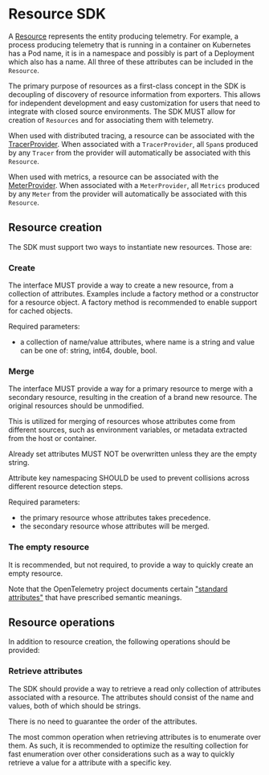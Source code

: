 # Resource SDK

A [Resource](overview.md#resources) represents the entity producing
telemetry. For example, a process producing telemetry that is running in a
container on Kubernetes has a Pod name, it is in a namespace and possibly is
part of a Deployment which also has a name. All three of these attributes can be
included in the `Resource`.

The primary purpose of resources as a first-class concept in the SDK is
decoupling of discovery of resource information from exporters. This allows for
independent development and easy customization for users that need to integrate
with closed source environments. The SDK MUST allow for creation of `Resources` and
for associating them with telemetry.

When used with distributed tracing, a resource can be associated with the
[TracerProvider](sdk-tracing.md#tracer-sdk). When associated with a
`TracerProvider`, all `Span`s produced by any `Tracer` from the provider will
automatically be associated with this `Resource`.

When used with metrics, a resource can be associated with the
[MeterProvider](sdk-metrics.md#meter-sdk). When associated with a `MeterProvider`,
all `Metrics` produced by any `Meter` from the provider will automatically be
associated with this `Resource`.

## Resource creation

The SDK must support two ways to instantiate new resources. Those are:

### Create

The interface MUST provide a way to create a new resource, from a collection of
attributes. Examples include a factory method or a constructor for a resource
object. A factory method is recommended to enable support for cached objects.

Required parameters:

- a collection of name/value attributes, where name is a string and value can be one
  of: string, int64, double, bool.

### Merge

The interface MUST provide a way for a primary resource to merge with a
secondary resource, resulting in the creation of a brand new resource. The
original resources should be unmodified.

This is utilized for merging of resources whose attributes come from different
sources, such as environment variables, or metadata extracted from the host or
container.

Already set attributes MUST NOT be overwritten unless they are the empty string.

Attribute key namespacing SHOULD be used to prevent collisions across different
resource detection steps.

Required parameters:

- the primary resource whose attributes takes precedence.
- the secondary resource whose attributes will be merged.

### The empty resource

It is recommended, but not required, to provide a way to quickly create an empty
resource.

Note that the OpenTelemetry project documents certain ["standard
attributes"](data-semantic-conventions.md) that have prescribed semantic meanings.

## Resource operations

In addition to resource creation, the following operations should be provided:

### Retrieve attributes

The SDK should provide a way to retrieve a read only collection of attributes
associated with a resource. The attributes should consist of the name and values,
both of which should be strings.

There is no need to guarantee the order of the attributes.

The most common operation when retrieving attributes is to enumerate over them. As
such, it is recommended to optimize the resulting collection for fast
enumeration over other considerations such as a way to quickly retrieve a value
for a attribute with a specific key.
